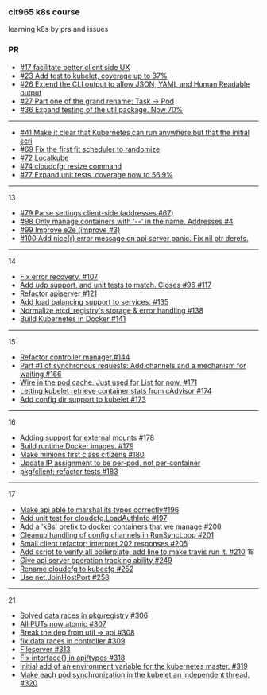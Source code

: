 ### cit965 k8s course
learning k8s by prs and issues

### PR
- [#17 facilitate better client side UX](https://github.com/kubernetes/kubernetes/pull/17/files)
- [#23 Add test to kubelet, coverage up to 37%](https://github.com/kubernetes/kubernetes/pull/23)
- [#26 Extend the CLI output to allow JSON, YAML and Human Readable output](https://github.com/kubernetes/kubernetes/pull/26/files)
- [#27 Part one of the grand rename: Task -> Pod](https://github.com/kubernetes/kubernetes/pull/27/files)
- [#36 Expand testing of the util package. Now 70%](https://github.com/kubernetes/kubernetes/pull/36/files)
--- 
- [#41 Make it clear that Kubernetes can run anywhere but that the initial scri](https://github.com/kubernetes/kubernetes/pull/41/files)
- [#69 Fix the first fit scheduler to randomize](https://github.com/kubernetes/kubernetes/pull/69/files)
- [#72 Localkube](https://github.com/kubernetes/kubernetes/pull/72/files)
- [#74 cloudcfg: resize <name> <replicas> command ](https://github.com/kubernetes/kubernetes/pull/74/files)
- [#77 Expand unit tests, coverage now to 56.9% ](https://github.com/kubernetes/kubernetes/pull/77/files)
---
13
- [#79 Parse settings client-side (addresses #67) ](https://github.com/kubernetes/kubernetes/pull/79/files)
- [#98 Only manage containers with '--' in the name. Addresses #4 ](https://github.com/kubernetes/kubernetes/pull/98/files)
- [#99 Improve e2e (improve #3) ](https://github.com/kubernetes/kubernetes/pull/99/files)
- [#100 Add nice(r) error message on api server panic. Fix nil ptr derefs. ](https://github.com/kubernetes/kubernetes/pull/100/files)
---
14
- [Fix error recovery. #107](https://github.com/kubernetes/kubernetes/pull/107/files)
- [Add udp support, and unit tests to match. Closes #96 #117](https://github.com/kubernetes/kubernetes/pull/117/files)
- [Refactor apiserver #121](https://github.com/kubernetes/kubernetes/pull/121/files)
- [Add load balancing support to services. #135](https://github.com/kubernetes/kubernetes/pull/135/files)
- [Normalize etcd_registry's storage & error handling #138](https://github.com/kubernetes/kubernetes/pull/138/files)
- [Build Kubernetes in Docker #141](https://github.com/kubernetes/kubernetes/pull/141/files)
---
15
- [Refactor controller manager.#144](https://github.com/kubernetes/kubernetes/pull/144/files)
- [Part #1 of synchronous requests: Add channels and a mechanism for waiting #166](https://github.com/kubernetes/kubernetes/pull/166)
- [Wire in the pod cache. Just used for List for now. #171](https://github.com/kubernetes/kubernetes/pull/171)
- [Letting kubelet retrieve container stats from cAdvisor #174](https://github.com/kubernetes/kubernetes/pull/174)
- [Add config dir support to kubelet #173](https://github.com/kubernetes/kubernetes/pull/173)
---
16
- [Adding support for external mounts #178](https://github.com/kubernetes/kubernetes/pull/178)
- [Build runtime Docker images. #179](https://github.com/kubernetes/kubernetes/pull/179/files)
- [Make minions first class citizens #180](https://github.com/kubernetes/kubernetes/pull/180)
- [Update IP assignment to be per-pod, not per-container](https://github.com/kubernetes/kubernetes/pull/182)
- [pkg/client: refactor tests #183](https://github.com/kubernetes/kubernetes/pull/183)
---
17
- [Make api able to marshal its types correctly#196](https://github.com/kubernetes/kubernetes/pull/196)
- [Add unit test for cloudcfg.LoadAuthInfo #197](https://github.com/kubernetes/kubernetes/pull/197)
- [Add a 'k8s' prefix to docker containers that we manage #200](https://github.com/kubernetes/kubernetes/pull/200/files)
- [Cleanup handling of config channels in RunSyncLoop #201](https://github.com/kubernetes/kubernetes/pull/201/files)
- [Small client refactor; interpret 202 responses #205](https://github.com/kubernetes/kubernetes/pull/205)
- [Add script to verify all boilerplate; add line to make travis run it. #210](https://github.com/kubernetes/kubernetes/pull/210)
18
- [Give api server operation tracking ability #249](https://github.com/kubernetes/kubernetes/pull/249/commits)
- [Rename cloudcfg to kubecfg #252](https://github.com/kubernetes/kubernetes/pull/252)
- [Use net.JoinHostPort #258](https://github.com/kubernetes/kubernetes/pull/258/files)
---
21
- [Solved data races in pkg/registry #306](https://github.com/kubernetes/kubernetes/pull/306)
- [All PUTs now atomic #307](https://github.com/kubernetes/kubernetes/pull/307)
- [Break the dep from util -> api #308](https://github.com/kubernetes/kubernetes/pull/308)
- [fix data races in controller #309](https://github.com/kubernetes/kubernetes/pull/309)
- [Fileserver #313](https://github.com/kubernetes/kubernetes/pull/313)
- [Fix interface{} in api/types #318](https://github.com/kubernetes/kubernetes/pulls?page=9&q=is%3Apr+sort%3Acreated-asc+is%3Aclosed)
- [Initial add of an environment variable for the kubernetes master. #319](https://github.com/kubernetes/kubernetes/pull/319)
- [Make each pod synchronization in the kubelet an independent thread. #320](https://github.com/kubernetes/kubernetes/pull/320)